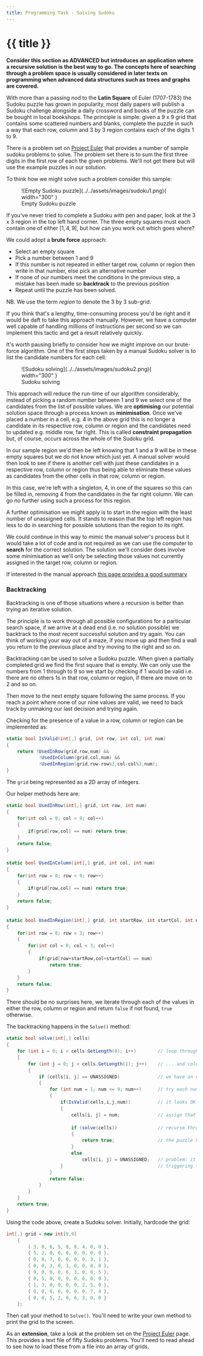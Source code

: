 ```yaml
---
title: Programming Task - Solving Sudoku
---
```


# {{ title }}

__Consider this section as ADVANCED but introduces an application where a recursive solution is the best way to go.  The concepts here of searching through a problem space is usually considered in later texts on programming when advanced data structures such as trees and graphs are covered.__

With more than a passing nod to the __Latin Square__ of Euler (1707-1783) the Sudoku puzzle has grown in popularity, most daily papers will publish a Sudoku challenge alongside a daily crossword and books of the puzzle can be bought in local bookshops.  The principle is simple: given a $9$ x $9$ grid that contains some scattered numbers and blanks, complete the puzzle in such a way that each row, column and $3$ by $3$ region contains each of the digits $1$ to $9$.  

There is a problem set on [Project Euler](https://projecteuler.net/index.php?section=problems&id=96) that provides a number of sample sudoku problems to solve.  The problem set there is to sum the first three digits in the first row of each the given problems.  We'll not get there but will use the example puzzles in our solution.

To think how we might solve such a problem consider this sample:

<figure markdown="span">
  ![Empty Sudoku puzzle](../../assets/images/sudoku1.png){ width="300" }
  <figcaption>Empty Sudoku puzzle</figcaption>
</figure>


If you've never tried to complete a Sudoku with pen and paper, look at the $3$ x $3$ region in the top left hand corner.  The three empty squares must each contain one of either ${[1, 4, 9]}$, but how can you work out which goes where?

We could adopt a __brute force__ approach:

- Select an empty square
- Pick a number between $1$ and $9$
- If this number is not repeated in either target row, column or region then write in that number, else pick an alternative number
- If none of our numbers meet the conditions in the previous step, a mistake has been made so __backtrack__ to the previous position
- Repeat until the puzzle has been solved.

NB.  We use the term _region_ to denote the $3$ by $3$ sub-grid.

If you think that's a lengthy, time-consuming process you'd be right and it would be daft to take this approach manually.  However, we have a computer well capable of handling millions of instructions per second so we can implement this tactic and get a result relatively quickly.

It's worth pausing briefly to consider how we might improve on our brute-force algorithm.  One of the first steps taken by a manual Sudoku solver is to list the candidate numbers for each cell:

<figure markdown="span">
  ![Sudoku solving](../../assets/images/sudoku2.png){ width="300" }
  <figcaption>Sudoku solving</figcaption>
</figure>


This approach will reduce the run-time of our algorithm considerably, instead of picking a random number between $1$ and $9$ we select one of the candidates from the list of possible values.  We are __optimising__ our potential solution space through a process known as __minimisation__.  Once we've placed a number in a cell, e.g. $4$ in the above grid this is no longer a candidate in its respective row, column or region and the candidates need to updated e.g. middle row, far right.  This is called __constraint propagation__ but, of course, occurs across the whole of the Sudoku grid.

In our sample region we'd then be left knowing that $1$ and a $9$ will be in these empty squares but we do not know which just yet.  A manual solver would then look to see if there is another cell with just these candidates in a respective row, column or region thus being able to eliminate these values as candidates from the other cells in that row, column or region.

In this case, we're left with a singleton, $4$, in one of the squares so this can be filled in, removing $4$ from the candidates in the far right column.  We can go no further using such a process for this region.

A further optimisation we might apply is to start in the region with the least number of unassigned cells.  It stands to reason that the top left region has less to do in searching for possible solutions than the region to its right.

We could continue in this way to mimic the manual solver's process but it would take a lot of code and is not required as we can use the computer to __search__ for the correct solution.  The solution we'll consider does involve some minimisation as we'll only be selecting those values not currently assigned in the target row, column or region.

If interested in the manual approach [this page provides a good summary](https://www.conceptispuzzles.com/index.aspx?uri=puzzle/sudoku/techniques)

### Backtracking

Backtracking is one of those situations where a recursion is better than trying an iterative solution.

The principle is to work through all possible configurations for a particular search space, if we arrive at a dead end (i.e. no solution possible) we backtrack to the most recent successful solution and try again.  You can think of working your way out of a maze, if you move up and then find a wall you return to the previous place and try moving to the right and so on.

Backtracking can be used to solve a Sudoku puzzle.  When given a partially completed grid we find the first square that is empty.  We can only use the numbers from $1$ through to $9$ so we start by checking if $1$ would be valid i.e. there are no others $1$s in that row, column or region, if there are move on to $2$ and so on.

Then move to the next empty square following the same process.  If you reach a point where none of our nine values are valid, we need to back track by unmaking our last decision and trying again.

Checking for the presence of a value in a row, column or region can be implemented as:

```cs
static bool IsValid(int[,] grid, int row, int col, int num)
{
    return !UsedInRow(grid,row,num) &&
            !UsedInColumn(grid,col,num) &&
            !UsedInRegion(grid,row-row%3,col-col%3,num);
}
```

The `grid` being represented as a 2D array of integers.

Our helper methods here are:

```cs
static bool UsedInRow(int[,] grid, int row, int num)
{
    for(int col = 0; col < 9; col++)
    {
        if(grid[row,col] == num) return true;
    }
    return false;
}

static bool UsedInColumn(int[,] grid, int col, int num)
{
    for(int row = 0; row < 9; row++)
    {
        if(grid[row,col] == num) return true;
    }
    return false;
}

static bool UsedInRegion(int[,] grid, int startRow, int startCol, int num)
{
    for(int row = 0; row < 3; row++)
    {
        for(int col = 0; col < 3; col++)
        {
            if(grid[row+startRow,col+startCol] == num)
                return true;
        }
    }
    return false;
}
```

There should be no surprises here, we iterate through each of the values in either the row, column or region and return `false` if not found, `true` otherwise.

The backtracking happens in the `Solve()` method:

```cs
static bool solve(int[,] cells)  
{  
    for (int i = 0; i < cells.GetLength(0); i++)        // loop through each row ...
    {  
        for (int j = 0; j < cells.GetLength(1); j++)    // ... and column
        {  
            if (cells[i, j] == UNASSIGNED)              // we have an empty cell
            {  
                for (int num = 1; num <= 9; num++)      // try each number from 1 to 9
                {  
                    if(IsValid(cells,i,j,num))          // it looks OK ...
                    {  
                        cells[i, j] = num;              // assign that value to the empty cell

                        if (solve(cells))               // recurse through the other cells
                        {
                            return true;                // the puzzle has been solved
                        }
                        else  
                            cells[i, j] = UNASSIGNED;   // problem: it didn't work so make the cell empty
                    }                                   // triggering the backtracking
                }  
                return false;  
            }  
        }  
    }
    return true;  
}
```

Using the code above, create a Sudoku solver.  Initially, hardcode the grid:

```cs
int[,] grid = new int[9,9]
    {
        { 3, 0, 6, 5, 0, 8, 4, 0, 0 },
        { 5, 2, 0, 0, 0, 0, 0, 0, 0 },
        { 0, 8, 7, 0, 0, 0, 0, 3, 1 },
        { 0, 0, 3, 0, 1, 0, 0, 8, 0 },
        { 9, 0, 0, 8, 6, 3, 0, 0, 5 },
        { 0, 5, 0, 0, 9, 0, 6, 0, 0 },
        { 1, 3, 0, 0, 0, 0, 2, 5, 0 },
        { 0, 0, 0, 0, 0, 0, 0, 7, 4 },
        { 0, 0, 5, 2, 0, 6, 3, 0, 0 }
    };
```

Then call your method to `Solve()`.  You'll need to write your own method to print the grid to the screen.

As an __extension__, take a look at the problem set on the [Project Euler](https://projecteuler.net/index.php?section=problems&id=96) page.  This provides a text file of fifty Sudoku problems.  You'll need to read ahead to see how to load these from a file into an array of grids.
